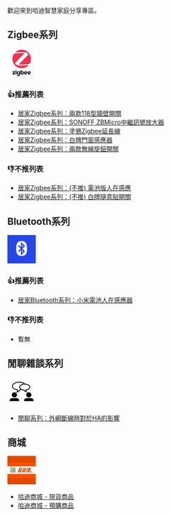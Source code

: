 歡迎來到哈迪智慧家庭分享專區。

## Zigbee系列

![zigbee](icons/zigbee.png)

### 👍推薦列表

- [居家Zigbee系列：兩款118型牆壁開關](blog/zigbee/moes_and_zemi_118_wall_switch.md)
- [居家Zigbee系列：SONOFF ZBMicro中繼訊號放大器](blog/zigbee/sonoff_zbmirco.md)
- [居家Zigbee系列：塗鴉Zigbee延長線](blog/zigbee/tuya_zigbee_power_strip.md)
- [居家Zigbee系列：白牌門窗感應器](blog/zigbee/tuya_door_sensor.md)
- [居家Zigbee系列：兩款無線旋鈕開關](blog/zigbee/moes_and_tuya_knob_switch.md)

### 👎不推列表

- [居家Zigbee系列：(不推) 電池版人在感應](blog/zigbee/tuya_battery_human_presence_sensor.md)
- [居家Zigbee系列：(不推) 白牌隨意貼開關](blog/zigbee/tuya_battery_switch.md)

## Bluetooth系列

![bluetooth](icons/bluetooth.png)

### 👍推薦列表

- [居家Bluetooth系列：小米電池人在感應器](blog/bluetooth/mi_battery_human_presence_sensor.md)

### 👎不推列表

- 暫無

## 閒聊雜談系列

![talk](icons/talk.png)

- [閒聊系列：外網斷線時對於HA的影響](blog/other/ha_without_network.md)

## 商城

![711](icons/store711.jpg)

- [哈迪商城 - 現貨商品](https://myship.7-11.com.tw/general/detail/GM2406268597737)
- [哈迪商城 - 預購商品](https://myship.7-11.com.tw/general/detail/GM2411287898818)